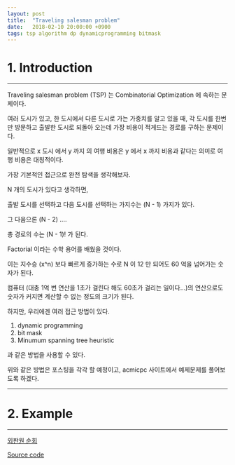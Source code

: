 ```yaml
---
layout: post
title:  "Traveling salesman problem"
date:   2018-02-10 20:00:00 +0900
tags: tsp algorithm dp dynamicprogramming bitmask
---
```

# 1. Introduction
* * *
Traveling salesman problem (TSP) 는 Combinatorial Optimization 에 속하는 문제이다.

여러 도시가 있고, 한 도시에서 다른 도시로 가는 가중치를 알고 있을 때, 각 도시를 한번만 방문하고 출발한 도시로 되돌아 오는데 가장 비용이 적게드는 경로를 구하는 문제이다.

일반적으로 x 도시 에서 y 까지 의 여행 비용은 y 에서 x 까지 비용과 같다는 의미로 여행 비용은 대칭적이다.


가장 기본적인 접근으로 완전 탐색을 생각해보자.

N 개의 도시가 있다고 생각하면,

출발 도시를 선택하고 다음 도시를 선택하는 가지수는 (N - 1) 가지가 있다.

그 다음으론 (N - 2) ....

총 경로의 수는 (N - 1)! 가 된다.

Factorial 이라는 수학 용어를 배웠을 것이다.

이는 지수승 (x^n) 보다 빠르게 증가하는 수로 N 이 12 만 되어도 60 억을 넘어가는 숫자가 된다.

컴퓨터 (대충 1억 번 연산을 1초가 걸린다 해도 60초가 걸리는 일이다...)의 연산으로도 숫자가 커지면 계산할 수 없는 정도의 크기가 된다.

하지만, 우리에겐 여러 접근 방법이 있다.

1. dynamic programming
2. bit mask
3. Minumum spanning tree heuristic

과 같은 방법을 사용할 수 있다.

위와 같은 방법은 포스팅을 각각 할 예정이고, acmicpc 사이트에서 예제문제를 풀어보도록 하겠다.

* * *
# 2. Example
* * *

[외판원 순회](https://www.acmicpc.net/problem/2098)

[Source code](https://github.com/quddnr153/acmicpc/blob/master/tsp/2098.cpp)

